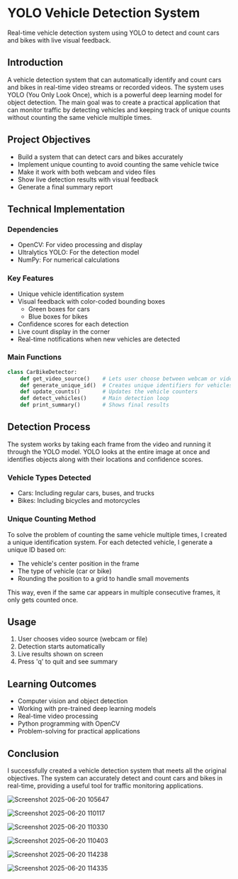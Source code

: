 # YOLO Vehicle Detection System

Real-time vehicle detection system using YOLO to detect and count cars and bikes with live visual feedback.

## Introduction
A vehicle detection system that can automatically identify and count cars and bikes in real-time video streams or recorded videos. The system uses YOLO (You Only Look Once), which is a powerful deep learning model for object detection. The main goal was to create a practical application that can monitor traffic by detecting vehicles and keeping track of unique counts without counting the same vehicle multiple times.

## Project Objectives
- Build a system that can detect cars and bikes accurately
- Implement unique counting to avoid counting the same vehicle twice
- Make it work with both webcam and video files
- Show live detection results with visual feedback
- Generate a final summary report

## Technical Implementation

### Dependencies
- OpenCV: For video processing and display
- Ultralytics YOLO: For the detection model
- NumPy: For numerical calculations

### Key Features
- Unique vehicle identification system
- Visual feedback with color-coded bounding boxes
  - Green boxes for cars
  - Blue boxes for bikes
- Confidence scores for each detection
- Live count display in the corner
- Real-time notifications when new vehicles are detected

### Main Functions
```python
class CarBikeDetector:
    def get_video_source()    # Lets user choose between webcam or video file
    def generate_unique_id()  # Creates unique identifiers for vehicles
    def update_counts()       # Updates the vehicle counters
    def detect_vehicles()     # Main detection loop
    def print_summary()       # Shows final results
```

## Detection Process
The system works by taking each frame from the video and running it through the YOLO model. YOLO looks at the entire image at once and identifies objects along with their locations and confidence scores.

### Vehicle Types Detected
- Cars: Including regular cars, buses, and trucks
- Bikes: Including bicycles and motorcycles

### Unique Counting Method
To solve the problem of counting the same vehicle multiple times, I created a unique identification system. For each detected vehicle, I generate a unique ID based on:
- The vehicle's center position in the frame
- The type of vehicle (car or bike)
- Rounding the position to a grid to handle small movements

This way, even if the same car appears in multiple consecutive frames, it only gets counted once.

## Usage
1. User chooses video source (webcam or file)
2. Detection starts automatically
3. Live results shown on screen
4. Press 'q' to quit and see summary

## Learning Outcomes
- Computer vision and object detection
- Working with pre-trained deep learning models
- Real-time video processing
- Python programming with OpenCV
- Problem-solving for practical applications

## Conclusion
I successfully created a vehicle detection system that meets all the original objectives. The system can accurately detect and count cars and bikes in real-time, providing a useful tool for traffic monitoring applications.

![Screenshot 2025-06-20 105647](https://github.com/user-attachments/assets/cb9030e5-472b-4beb-b33c-457b4ef072f5)

![Screenshot 2025-06-20 110117](https://github.com/user-attachments/assets/903b206d-83f1-458e-8373-807462696a88)

![Screenshot 2025-06-20 110330](https://github.com/user-attachments/assets/650d953a-30bf-4ad1-8c24-7acb6f8e17cc)

![Screenshot 2025-06-20 110403](https://github.com/user-attachments/assets/00792b29-66a8-4806-bdfa-7672260109bf)

![Screenshot 2025-06-20 114238](https://github.com/user-attachments/assets/9ba2bc73-4a3d-43ab-abaa-b329449fac6a)

![Screenshot 2025-06-20 114335](https://github.com/user-attachments/assets/259f5f34-e543-454d-b33f-c7fe67c05c10)







